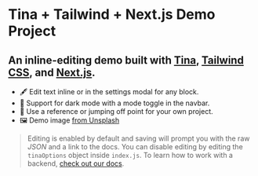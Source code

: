 # Tina + Tailwind + Next.js Demo Project

## An inline-editing demo built with [Tina](https://github.com/tinacms/tinacms), [Tailwind CSS](https://github.com/tailwindlabs/tailwindcss), and [Next.js](https://github.com/vercel/next.js/).

- 🖋️ Edit text inline or in the settings modal for any block.
- 🦉 Support for dark mode with a mode toggle in the navbar.
- 📓 Use a reference or jumping off point for your own project.
- 🖼️ Demo image [from Unsplash](https://unsplash.com/photos/3SfRHVfivdA)

> Editing is enabled by default and saving will prompt you with the raw _JSON_ and a link to the docs. You can disable editing by editing the `tinaOptions` object inside `index.js`. To learn how to work with a backend, [check out our docs](https://tina.io/docs/getting-started/backends/).
